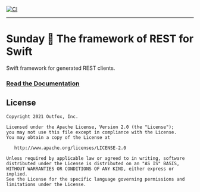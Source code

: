 [![CI](https://github.com/outfoxx/sunday-swift/actions/workflows/build-test.yml/badge.svg)](https://github.com/outfoxx/sunday-swift/actions/workflows/build-test.yml)

---

# Sunday 🙏 The framework of REST for Swift

Swift framework for generated REST clients.

### [Read the Documentation](https://outfoxx.github.io/sunday)


License
-------

    Copyright 2021 Outfox, Inc.

    Licensed under the Apache License, Version 2.0 (the "License");
    you may not use this file except in compliance with the License.
    You may obtain a copy of the License at

       http://www.apache.org/licenses/LICENSE-2.0

    Unless required by applicable law or agreed to in writing, software
    distributed under the License is distributed on an "AS IS" BASIS,
    WITHOUT WARRANTIES OR CONDITIONS OF ANY KIND, either express or implied.
    See the License for the specific language governing permissions and
    limitations under the License.
